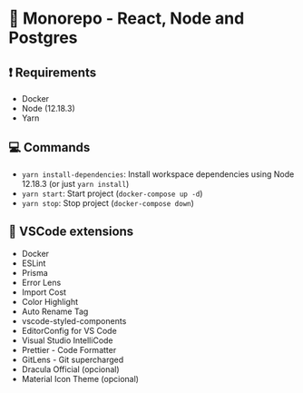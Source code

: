 # :rocket: Monorepo - React, Node and Postgres

## :exclamation: Requirements

- Docker
- Node (12.18.3)
- Yarn

## :computer: Commands

- `yarn install-dependencies`: Install workspace dependencies using Node 12.18.3 (or just `yarn install`)
- `yarn start`: Start project (`docker-compose up -d`)
- `yarn stop`: Stop project (`docker-compose down`)

## :blue_heart: VSCode extensions

- Docker
- ESLint
- Prisma
- Error Lens
- Import Cost
- Color Highlight
- Auto Rename Tag
- vscode-styled-components
- EditorConfig for VS Code
- Visual Studio IntelliCode
- Prettier - Code Formatter
- GitLens - Git supercharged
- Dracula Official (opcional)
- Material Icon Theme (opcional)
